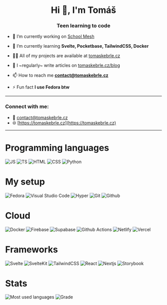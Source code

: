 <h1 align="center">Hi 👋, I'm Tomáš</h1>
<h3 align="center">Teen learning to code</h3>

- 🔭 I’m currently working on [School Mesh](https://school.mesh.sk)

- 🌱 I’m currently learning **Svelte, Pocketbase, TailwindCSS, Docker**

- 👨‍💻 All of my projects are available at [tomaskebrle.cz](https://tomaskebrle.cz)

- 📝 I ~regularly~ write articles on [tomaskebrle.cz/blog](https://tomaskebrle.cz/blog)

- 📫 How to reach me **contact@tomaskebrle.cz**

- ⚡ Fun fact **I use Fedora btw**

---

<h3 align="left">Connect with me:</h3>

- 📧 contact@tomaskebrle.cz
- 🌐 [https://tomaskebrle.cz](https://tomaskebrle.cz)

---

# Programming languages

![JS](https://img.shields.io/badge/JavaScript-323330?style=for-the-badge&logo=javascript&logoColor=F7DF1E)
![TS](https://img.shields.io/badge/TypeScript-007ACC?style=for-the-badge&logo=typescript&logoColor=white)
![HTML](https://img.shields.io/badge/HTML5-E34F26?style=for-the-badge&logo=html5&logoColor=white)
![CSS](https://img.shields.io/badge/CSS3-1572B6?style=for-the-badge&logo=css3&logoColor=white)
![Python](https://img.shields.io/badge/Python-FFD43B?style=for-the-badge&logo=python&logoColor=blue)


# My setup

![Fedora](https://img.shields.io/badge/Fedora-294172?style=for-the-badge&logo=fedora&logoColor=white)
![Visual Studio Code](https://img.shields.io/badge/VS_Code-0078D4?style=for-the-badge&logo=visual%20studio%20code&logoColor=white)
![Hyper](https://img.shields.io/badge/Hyper-000000?style=for-the-badge&logo=hyper&logoColor=white)
![Git](https://img.shields.io/badge/GIT-E44C30?style=for-the-badge&logo=git&logoColor=white)
![Github](https://img.shields.io/badge/GitHub-100000?style=for-the-badge&logo=github&logoColor=white)

# Cloud

![Docker](https://img.shields.io/badge/docker-%230db7ed.svg?style=for-the-badge&logo=docker&logoColor=white)
![Firebase](https://img.shields.io/badge/firebase-ffca28?style=for-the-badge&logo=firebase&logoColor=black)
![Supabase](https://img.shields.io/badge/Supabase-181818?style=for-the-badge&logo=supabase&logoColor=white)
![Github Actions](https://img.shields.io/badge/GitHub_Actions-2088FF?style=for-the-badge&logo=github-actions&logoColor=white)
![Netlify](https://img.shields.io/badge/Netlify-00C7B7?style=for-the-badge&logo=netlify&logoColor=white)
![Vercel](https://img.shields.io/badge/Vercel-000000?style=for-the-badge&logo=vercel&logoColor=white)

# Frameworks

![Svelte](https://img.shields.io/badge/Svelte-4A4A55?style=for-the-badge&logo=svelte&logoColor=FF3E00)
![SvelteKit](https://img.shields.io/badge/SvelteKit-FF3E00?style=for-the-badge&logo=svelte&logoColor=FFFFFF)
![TailwindCSS](https://img.shields.io/badge/Tailwind_CSS-38B2AC?style=for-the-badge&logo=tailwind-css&logoColor=white)
![React](https://img.shields.io/badge/React-20232A?style=for-the-badge&logo=react&logoColor=61DAFB)
![Nextjs](https://img.shields.io/badge/next.js-000000?style=for-the-badge&logo=nextdotjs&logoColor=white)
![Storybook](https://img.shields.io/badge/storybook-FF4785?style=for-the-badge&logo=storybook&logoColor=white)

# Stats

![Most used languages](https://github-readme-stats.vercel.app/api/top-langs/?username=tomaskebrle&theme=dark&count_private=true)
![Grade](https://github-readme-stats.vercel.app/api?username=tomaskebrle&theme=dark&count_private=true)
